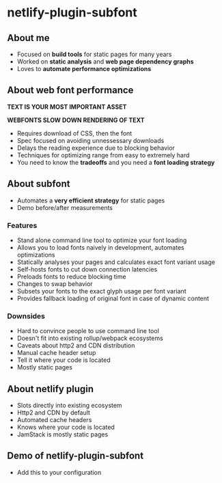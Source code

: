 # netlify-plugin-subfont

## About me

- Focused on **build tools** for static pages for many years
- Worked on **static analysis** and **web page dependency graphs**
- Loves to **automate performance optimizations**

## About web font performance

**TEXT IS YOUR MOST IMPORTANT ASSET**

**WEBFONTS SLOW DOWN RENDERING OF TEXT**

- Requires download of CSS, then the font
- Spec focused on avoiding unnessessary downloads
- Delays the reading experience due to blocking behavior
- Techniques for optimizing range from easy to extremely hard
- You need to know the **tradeoffs** and you need a **font loading strategy**

## About subfont

- Automates a **very efficient strategy** for static pages
- Demo before/after measurements

### Features
- Stand alone command line tool to optimize your font loading
- Allows you to load fonts naively in development, automates optimizations
- Statically analyses your pages and calculates exact font variant usage
- Self-hosts fonts to cut down connection latencies
- Preloads fonts to reduce blocking time
- Changes to swap behavior
- Subsets your fonts to the exact glyph usage per font variant
- Provides fallback loading of original font in case of dynamic content

### Downsides
- Hard to convince people to use command line tool
- Doesn't fit into existing rollup/webpack ecosystems
- Caveats about http2 and CDN distribution
- Manual cache header setup
- Tell it where your code is located
- Mostly static pages

## About netlify plugin
- Slots directly into existing ecosystem
- Http2 and CDN by default
- Automated cache headers
- Knows where your code is located
- JamStack is mostly static pages

## Demo of netlify-plugin-subfont
- Add this to your configuration
